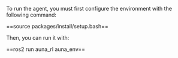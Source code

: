 To run the agent, you must first configure the environment with the following command:

==source packages/install/setup.bash==

Then, you can run it with:

==ros2 run auna_rl auna_env==
